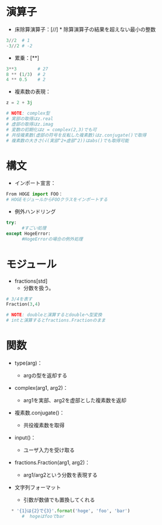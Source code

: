 # 演算子
* 床除算演算子：[//] 
      * 除算演算子の結果を超えない最小の整数  
```python
3//2  # 1  
-3//2 # -2
```
* 累乗：[**] 
```python
3**3        # 27
8 ** (1/3)  # 2
4 ** 0.5    # 2
```

* 複素数の表現：
 ```python
 z = 2 + 3j

# NOTE: complex型
# 実部の取得はz.real  
# 虚部の取得はz.imag  
# 変数の初期化はz = complex(2,3)でも可  
# 共役複素数(虚部の符号を反転した複素数)はz.conjugate()で取得  
# 複素数の大きさ(√(実部^2+虚部^2))はabs()でも取得可能  
```

# 構文
* インポート宣言：  
```python
From HOGE import FOO：
# HOGEモジュールからFOOクラスをインポートする
```
 * 例外ハンドリング
```python
try:
      #すごい処理
except HogeError:
      #HogeErrorの場合の例外処理
```
# モジュール
* fractions[std]
  * 分数を扱う。
```python
# 3/4を表す
Fraction(3,4)

# NOTE: doubleと演算するとdoubleへ型変換
# intと演算するとfractions.Fractionのまま
```
# 関数

* type(arg)：
  * argの型を返却する
* complex(arg1, arg2)：
  * arg1を実部、arg2を虚部とした複素数を返却
  
* 複素数.conjugate()：
  * 共役複素数を取得
  
* input()：
  * ユーザ入力を受け取る
  
* fractions.Fraction(arg1, arg2)：
  * arg1/arg2という分数を表現する
    
* 文字列フォーマット
  * 引数が数値でも置換してくれる
```python
  * '{1}は{2}で{3}'.format('hoge', 'foo', 'bar')
      #  hogeはfooでbar
```
      
